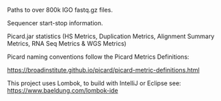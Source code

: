 Paths to over 800k IGO fastq.gz files.

Sequencer start-stop information.

Picard.jar statistics (HS Metrics, Duplication Metrics, Alignment Summary Metrics, RNA Seq Metrics & WGS Metrics)

Picard naming conventions follow the Picard Metrics Definitions:

https://broadinstitute.github.io/picard/picard-metric-definitions.html


This project uses Lombok, to build with IntelliJ or Eclipse see:
https://www.baeldung.com/lombok-ide
